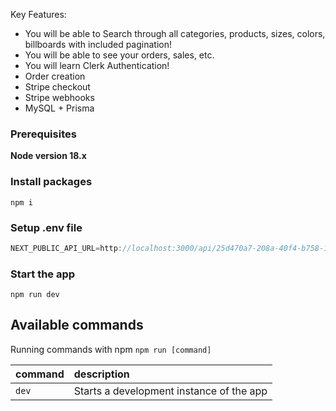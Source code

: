 Key Features:

- You will be able to Search through all categories, products, sizes, colors, billboards with included pagination!
- You will be able to see your orders, sales, etc.
- You will learn Clerk Authentication!
- Order creation
- Stripe checkout
- Stripe webhooks
- MySQL + Prisma

### Prerequisites

**Node version 18.x**

### Install packages

```shell
npm i
```

### Setup .env file


```js
NEXT_PUBLIC_API_URL=http://localhost:3000/api/25d470a7-208a-40f4-b758-1296d48653f3
```


### Start the app

```shell
npm run dev
```

## Available commands

Running commands with npm `npm run [command]`

| command         | description                              |
| :-------------- | :--------------------------------------- |
| `dev`           | Starts a development instance of the app |
